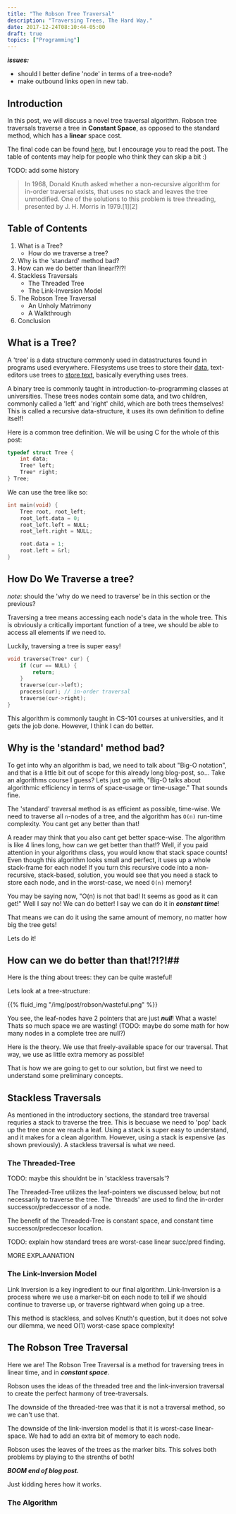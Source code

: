 ```yaml
---
title: "The Robson Tree Traversal"
description: "Traversing Trees, The Hard Way."
date: 2017-12-24T08:10:44-05:00
draft: true
topics: ["Programming"]
---
```


***issues:***

* should I better define 'node' in terms of a tree-node?
* make outbound links open in new tab.

## Introduction ##

In this post, we will discuss a novel tree traversal algorithm.
Robson tree traversals traverse a tree in **Constant Space**,
as opposed to the standard method, which has a **linear** space cost.

The final code can be found [here](https://github.com/sinistersnare/robson), but I encourage you to read the post.
The table of contents may help for people who think they can skip a bit :)


TODO: add some history

> In 1968, Donald Knuth asked whether a non-recursive algorithm for in-order traversal exists, that uses no stack and leaves the tree unmodified. One of the solutions to this problem is tree threading, presented by J. H. Morris in 1979.[1][2]


## Table of Contents ##

1. What is a Tree?
	- How do we traverse a tree?
2. Why is the 'standard' method bad?
3. How can we do better than linear!?!?!
4. Stackless Traversals
	- The Threaded Tree
	- The Link-Inversion Model
5. The Robson Tree Traversal
	- An Unholy Matrimony
	- A Walkthrough
6. Conclusion




## What is a Tree? ##

A 'tree' is a data structure commonly used in datastructures found in programs used everywhere.
Filesystems use trees to store their [data](https://en.wikipedia.org/wiki/B-tre),
text-editors use trees to [store text](https://en.wikipedia.org/wiki/Rope_(data_structure)),
basically everything uses trees.

A binary tree is commonly taught in introduction-to-programming classes at universities.
These trees nodes contain some data, and two children, commonly called a 'left' and 'right' child,
which are both trees themselves! This is called a recursive data-structure,
it uses its own definition to define itself!

Here is a common tree definition. We will be using C for the whole of this post:

```c
typedef struct Tree {
	int data;
	Tree* left;
	Tree* right;
} Tree;
```

We can use the tree like so:

```c
int main(void) {
	Tree root, root_left;
	root_left.data = 0;
	root_left.left = NULL;
	root_left.right = NULL;

	root.data = 1;
	root.left = &rl;
}
```

## How Do We Traverse a tree? ##

_note_: should the 'why do we need to traverse' be in this section or the previous?

Traversing a tree means accessing each node's data in the whole tree.
This is obviously a critically important function of a tree,
we should be able to access all elements if we need to.

Luckily, traversing a tree is super easy!

```c
void traverse(Tree* cur) {
	if (cur == NULL) {
		return;
	}
	traverse(cur->left);
	process(cur); // in-order traversal
	traverse(cur->right);
}
```

This algorithm is commonly taught in CS-101 courses at universities,
and it gets the job done. However, I think I can do better.


## Why is the 'standard' method bad? ##

To get into why an algorithm is bad, we need to talk about "Big-O notation",
and that is a little bit out of scope for this already long blog-post, so...
Take an algorithms course I guess? Lets just go with,
"Big-O talks about algorithmic efficiency in terms of space-usage or time-usage."
That sounds fine.

The 'standard' traversal method is as efficient as possible, time-wise.
We need to traverse all `n`-nodes of a tree, and the algorithm has `O(n)`
run-time complexity. You cant get any better than that!

A reader may think that you also cant get better space-wise.
The algorithm is like 4 lines long, how can we get better than that!?
Well, if you paid attention in your algorithms class,
you would know that stack space counts! Even though this algorithm
looks small and perfect, it uses up a whole stack-frame for each node!
If you turn this recursive code into a non-recursive, stack-based, solution,
you would see that you need a stack to store each node, and in the worst-case,
we need `O(n)` memory!

You may be saying now, "O(n) is not that bad! It seems as good as it can get!"
Well I say no! We can do better! I say we can do it in ***constant time***!

That means we can do it using the same amount of memory, no matter how big the tree gets!

Lets do it!

## How can we do better than that!?!?!##

Here is the thing about trees: they can be quite wasteful!

Lets look at a tree-structure:

{{% fluid_img "/img/post/robson/wasteful.png" %}}

You see, the leaf-nodes have 2 pointers that are just ***null***!
What a waste! Thats so much space we are wasting! (TODO: maybe do some math for how many nodes in a complete tree are null?)

Here is the theory. We use that freely-available space for our traversal.
That way, we use as little extra memory as possible!

That is how we are going to get to our solution, but first we need to understand some preliminary concepts.


## Stackless Traversals ##

As mentioned in the introductory sections, the standard tree traversal requries a stack to traverse the tree.
This is becuase we need to 'pop' back up the tree once we reach a leaf. Using a stack is super easy to understand,
and it makes for a clean algorithm. However, using a stack is expensive (as shown previously).
A stackless traversal is what we need.



### The Threaded-Tree ###

TODO: maybe this shouldnt be in 'stackless traversals'?

The Threaded-Tree utilizes the leaf-pointers we discussed below, but not necessarily to traverse the tree.
The 'threads' are used to find the in-order successor/predeccessor of a node.

The benefit of the Threaded-Tree is constant space, and constant time successor/predeccesor location.

TODO: explain how standard trees are worst-case linear succ/pred finding.

MORE EXPLAANATION


### The Link-Inversion Model ###

Link Inversion is a key ingredient to our final algorithm. Link-Inversion is a process where we use a marker-bit
on each node to tell if we should continue to traverse up, or traverse rightward when going up a tree.

This method is stackless, and solves Knuth's question, but it does not solve our dilemma,
we need O(1) worst-case space complexity!


## The Robson Tree Traversal ##

Here we are! The Robson Tree Traversal is a method for traversing trees in linear time, and in ***constant space***.

Robson uses the ideas of the threaded tree and the link-inversion traversal to create the perfect harmony of tree-traversals.

The downside of the threaded-tree was that it is not a traversal method, so we can't use that.

The downside of the link-inversion model is that it is worst-case linear-space.
We had to add an extra bit of memory to each node.

Robson uses the leaves of the trees as the marker bits. This solves both problems by playing to the strenths of both!

***BOOM end of blog post.***

Just kidding heres how it works.


### The Algorithm ###
